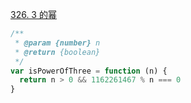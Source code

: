 [326. 3 的幂](https://leetcode-cn.com/problems/power-of-three/)

```javascript
/**
 * @param {number} n
 * @return {boolean}
 */
var isPowerOfThree = function (n) {
  return n > 0 && 1162261467 % n === 0
}
```
